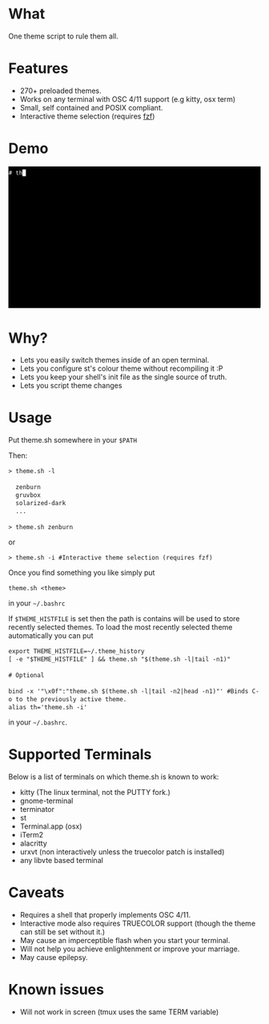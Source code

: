 # What

One theme script to rule them all.

# Features

 - 270+ preloaded themes.
 - Works on any terminal with OSC 4/11 support (e.g kitty, osx term)
 - Small, self contained and POSIX compliant.
 - Interactive theme selection (requires [fzf](https://github.com/junegunn/fzf))

# Demo

![](demo.gif)

# Why?

 - Lets you easily switch themes inside of an open terminal.
 - Lets you configure st's colour theme without recompiling it :P
 - Lets you keep your shell's init file as the single source of truth.
 - Lets you script theme changes

# Usage

Put theme.sh somewhere in your `$PATH`

Then:


```
> theme.sh -l
  
  zenburn
  gruvbox
  solarized-dark
  ...

> theme.sh zenburn
```

or

```
> theme.sh -i #Interactive theme selection (requires fzf)
```

Once you find something you like simply put

```
theme.sh <theme>
```

in your `~/.bashrc`

If `$THEME_HISTFILE` is set then the path is contains will be used
to store recently selected themes. To load the most recently selected
theme automatically you can put

```
export THEME_HISTFILE=~/.theme_history
[ -e "$THEME_HISTFILE" ] && theme.sh "$(theme.sh -l|tail -n1)"

# Optional  

bind -x '"\x0f":"theme.sh $(theme.sh -l|tail -n2|head -n1)"' #Binds C-o to the previously active theme.
alias th='theme.sh -i'
```

in your `~/.bashrc`.

# Supported Terminals

Below is a list of terminals on which theme.sh is known to work:
	
 - kitty (The linux terminal, not the PUTTY fork.)
 - gnome-terminal
 - terminator
 - st
 - Terminal.app (osx)
 - iTerm2
 - alacritty
 - urxvt (non interactively unless the truecolor patch is installed)
 - any libvte based terminal


# Caveats

 - Requires a shell that properly implements OSC 4/11.
 - Interactive mode also requires TRUECOLOR support (though the theme can still be set without it.)
 - May cause an imperceptible flash when you start your terminal.
 - Will not help you achieve enlightenment or improve your marriage.
 - May cause epilepsy.

# Known issues

 - Will not work in screen (tmux uses the same TERM variable)
